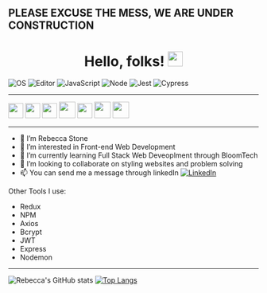 ## PLEASE EXCUSE THE MESS, WE ARE UNDER CONSTRUCTION

<!-- Waving Hand -->

<h1 align="center">Hello, folks! <img src="https://raw.githubusercontent.com/MartinHeinz/MartinHeinz/master/wave.gif" width="30px"></h1>

<!-- Over all tools and knowlege -->

![OS](https://img.shields.io/badge/OS-macOs-informational?style=flat&logo=<LOGO_NAME>&logoColor=white&color=2bbc8a) 
![Editor](https://img.shields.io/badge/Editor-VSCode-informational?style=flat&logo=<LOGO_NAME>&logoColor=white&color=2bbc8a) 
![JavaScript](https://img.shields.io/badge/Code-JavaScript-informational?style=flat&logo=<LOGO_NAME>&logoColor=white&color=2bbc8a) 
![Node](https://img.shields.io/badge/Code-Node-informational?style=flat&logo=<LOGO_NAME>&logoColor=white&color=2bbc8a)
![Jest](https://img.shields.io/badge/Testing-Jest-informational?style=flat&logo=<LOGO_NAME>&logoColor=white&color=2bbc8a)
![Cypress](https://img.shields.io/badge/Testing-Cypress.io-informational?style=flat&logo=<LOGO_NAME>&logoColor=white&color=2bbc8a)


____________________________________________________________________________________________________

<!-- icons of langues I know -->

<img src = 'https://github.com/MarikIshtar007/MarikIshtar007/blob/master/images/html.svg' width='30'/>  
<img src = 'https://github.com/MarikIshtar007/MarikIshtar007/blob/master/images/css.svg' width='30'/> 
<img src = 'https://github.com/MarikIshtar007/MarikIshtar007/blob/master/images/js.svg' width='30'/> 
<img src = 'https://github.com/MarikIshtar007/MarikIshtar007/blob/master/images/bootstrap.svg' width='33'/> 
<img src = 'https://github.com/MarikIshtar007/MarikIshtar007/blob/master/images/git.svg' width='30'/> 
<img src = 'https://github.com/MarikIshtar007/MarikIshtar007/blob/master/images/nodejs.svg' width='33'/> 
<img src = 'https://github.com/MarikIshtar007/MarikIshtar007/blob/master/images/react.svg' width='33'/>

____________________________________________________________________________________________________



- 🥰 I’m Rebecca Stone 
- 👀 I’m interested in Front-end Web Development
- 🌱 I’m currently learning Full Stack Web Deveoplment through BloomTech 
- 💞️ I’m looking to collaborate on styling websites and problem solving
- 📫 You can send me a message through linkedIn  [![LinkedIn][2.2]][2]

<!-- I need to find a nice way to present these tools -->

Other Tools I use:
 - Redux
 - NPM
 - Axios
 - Bcrypt
 - JWT 
 - Express
 - Nodemon
____________________________________________________________________________________________________



![Rebecca's GitHub stats](https://github-readme-stats.vercel.app/api?username=Rebecca-Stone&show_icons=true) [![Top Langs](https://github-readme-stats.vercel.app/api/top-langs/?username=anuraghazra&layout=compact)](https://github.com/Rebecca-Stone/github-readme-stats)




<!-- Icons -->

[2.2]: https://raw.githubusercontent.com/MartinHeinz/MartinHeinz/master/linkedin-3-16.png 

<!-- Links to your social media accounts -->

[2]: https://www.linkedin.com/in/rebecca-stone-734443229/ 

